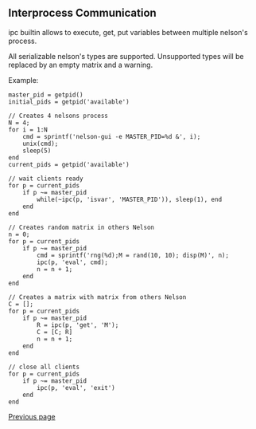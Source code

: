 ## Interprocess Communication


ipc builtin allows to execute, get, put variables between multiple nelson's process. 

All serializable nelson's types are supported. Unsupported types will be replaced by an empty matrix and a warning. 

Example:

```
master_pid = getpid()
initial_pids = getpid('available')

// Creates 4 nelsons process
N = 4;
for i = 1:N
    cmd = sprintf('nelson-gui -e MASTER_PID=%d &', i);
    unix(cmd);
    sleep(5)
end
current_pids = getpid('available')

// wait clients ready
for p = current_pids
    if p ~= master_pid
        while(~ipc(p, 'isvar', 'MASTER_PID')), sleep(1), end
    end
end

// Creates random matrix in others Nelson
n = 0;
for p = current_pids
    if p ~= master_pid
        cmd = sprintf('rng(%d);M = rand(10, 10); disp(M)', n);
        ipc(p, 'eval', cmd);
        n = n + 1;
    end
end

// Creates a matrix with matrix from others Nelson
C = [];
for p = current_pids
    if p ~= master_pid
        R = ipc(p, 'get', 'M');
        C = [C; R]
        n = n + 1;
    end
end

// close all clients
for p = current_pids
    if p ~= master_pid
        ipc(p, 'eval', 'exit')
    end
end

```


[Previous page](FEATURES.md)
